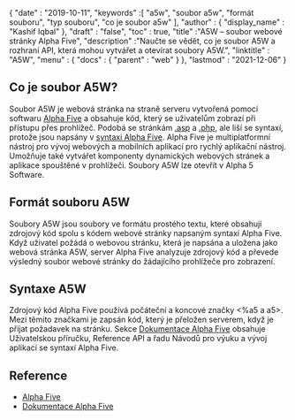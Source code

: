 {
  "date" : "2019-10-11",
  "keywords" :[ "a5w", "soubor a5w", "formát souboru", "typ souboru", "co je soubor a5w" ],
  "author" : {
    "display_name" : "Kashif Iqbal"
},
  "draft" : "false",
  "toc" : true,
  "title" :"A5W – soubor webové stránky Alpha Five",
  "description" :"Naučte se vědět, co je soubor A5W a rozhraní API, která mohou vytvářet a otevírat soubory A5W.",
  "linktitle" : "A5W",
  "menu" : {
    "docs" : {
      "parent" : "web"
}
},
  "lastmod" : "2021-12-06"
}

## Co je soubor A5W?

Soubor A5W je webová stránka na straně serveru vytvořená pomocí softwaru [Alpha Five](https://www.alphasoftware.com/) a obsahuje kód, který se uživatelům zobrazí při přístupu přes prohlížeč. Podobá se stránkám [.asp](/cs/web/asp/) a [.php](/cs/web/php/), ale liší se syntaxí, protože jsou napsány v [syntaxi Alpha Five](https://documentation.alphasoftware.com/documentation/pages/GettingStarted/index.html). Alpha Five je multiplatformní nástroj pro vývoj webových a mobilních aplikací pro rychlý aplikační nástroj. Umožňuje také vytvářet komponenty dynamických webových stránek a aplikace spouštěné v prohlížeči. Soubory A5W lze otevřít v Alpha 5 Software.

## Formát souboru A5W

Soubory A5W jsou soubory ve formátu prostého textu, které obsahují zdrojový kód spolu s kódem webové stránky napsaným syntaxí Alpha Five. Když uživatel požádá o webovou stránku, která je napsána a uložena jako webová stránka A5W, server Alpha Five analyzuje zdrojový kód a převede výsledný soubor webové stránky do žádajícího prohlížeče pro zobrazení.

## Syntaxe A5W

Zdrojový kód Alpha Five používá počáteční a koncové značky <%a5 a a5>. Mezi těmito značkami je zapsán kód, který je přeložen serverem, když je přijat požadavek na stránku. Sekce [Dokumentace Alpha Five](https://documentation.alphasoftware.com/documentation/pages/index.html) obsahuje Uživatelskou příručku, Reference API a řadu Návodů pro výuku a vývoj aplikací se syntaxí Alpha Five.

## Reference

* [Alpha Five](https://www.alphasoftware.com/)
* [Dokumentace Alpha Five](https://documentation.alphasoftware.com/documentation/pages/index.html)

